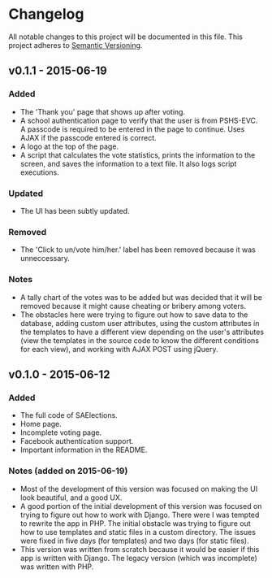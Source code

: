 # Changelog
All notable changes to this project will be documented in this file.
This project adheres to [Semantic Versioning](http://semver.org/).

## v0.1.1 - 2015-06-19
### Added
- The 'Thank you' page that shows up after voting.
- A school authentication page to verify that the user is from PSHS-EVC. A passcode is required to be entered in the page to continue. Uses AJAX if the passcode entered is correct.
- A logo at the top of the page.
- A script that calculates the vote statistics, prints the information to the screen, and saves the information to a text file. It also logs script executions.

### Updated
- The UI has been subtly updated.

### Removed
- The 'Click <candidate name> to un/vote him/her.' label has been removed because it was unneccessary.

### Notes
- A tally chart of the votes was to be added but was decided that it will be removed because it might cause cheating or bribery among voters.
- The obstacles here were trying to figure out how to save data to the database, adding custom user attributes, using the custom attributes in the templates to have a different view depending on the user's attributes (view the templates in the source code to know the different conditions for each view), and working with AJAX POST using jQuery.

## v0.1.0 - 2015-06-12
### Added
- The full code of SAElections.
- Home page.
- Incomplete voting page.
- Facebook authentication support.
- Important information in the README.

### Notes (added on 2015-06-19)
- Most of the development of this version was focused on making the UI look beautiful, and a good UX.
- A good portion of the initial development of this version was focused on trying to figure out how to work with Django. There were I was tempted to rewrite the app in PHP. The initial obstacle was trying to figure out how to use templates and static files in a custom directory. The issues were fixed in five days (for templates) and two days (for static files).
- This version was written from scratch because it would be easier if this app is written with Django. The legacy version (which was incomplete) was written with PHP.